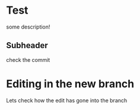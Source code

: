 # Test

some description!


## Subheader

check the commit


# Editing in the new branch
Lets check how the edit has gone into the branch 